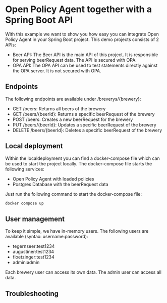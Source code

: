 # Open Policy Agent together with a Spring Boot API

With this example we want to show you how easy you can integrate Open Policy Agent in your Spring Boot project. This demo projects consists of 2 APIs:
- Beer API: The Beer API is the main API of this project. It is responsible for serving beerRequest data. The API is secured with OPA.
- OPA API: The OPA API can be used to test statements directly against the OPA server. It is not secured with OPA.

## Endpoints

The following endpoints are available under /breverys/{brewery}:
- GET /beers: Returns all beers of the brewery
- GET /beers/{beerId}: Returns a specific beerRequest of the brewery
- POST /beers: Creates a new beerRequest for the brewery
- PUT /beers/{beerId}: Updates a specific beerRequest of the brewery
- DELETE /beers/{beerId}: Deletes a specific beerRequest of the brewery
## Local deployment

Within the localdeployment you can find a docker-compose file which can be used to start the project locally. The docker-compose file starts the following services:
- Open Policy Agent with loaded policies
- Postgres Database with the beerRequest data

Just run the following command to start the docker-compose file:
```bash 
docker compose up
```

## User management

To keep it simple, we have in-memory users. The following users are available (syntax: username:password):
- tegernseer:test1234
- augustiner:test1234
- floetzinger:test1234
- admin:admin

Each brewery user can access its own data. The admin user can access all data.

## Troubleshooting